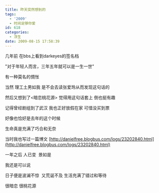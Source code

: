 ```yaml
---
title: 昨天突然想到的
tags:
  - '2009'
  - 时间足够你爱
id: 618
categories:
  - 浮生
date: 2009-08-15 17:58:39
---
```


几年前 在bbs上看到darkeyes的签名档

"对于年轻人而言，三年五年就可以是一生一世"

有一种莫名的惆怅

当然 理工土男如我 是不会去读张爱玲从而发现这句话的

然后又想到了&lt;暗恋桃花源&gt; 觉得用这句话套上 倒也挺有趣

记得曾经剧组到了武汉 我也正好放假在家 可惜没买到票

好像也恰好是去年的这个时候

生命真是充满了巧合和无奈

当时我也写过一篇博文 [http://danielfree.blogbus.com/logs/23202840.html](http://danielfree.blogbus.com/logs/23202840.html)

一年之后 人已变&nbsp; 景如是

我还是可以说

日子便是波澜不惊&nbsp; 又荒诞不及
生活充满了错过和等待

很暗恋 很桃花源